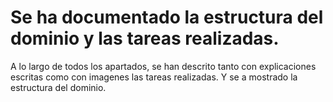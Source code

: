 # Se ha documentado la estructura del dominio y las tareas realizadas.

A lo largo de todos los apartados, se han descrito tanto con explicaciones escritas como con imagenes las tareas realizadas. Y se a mostrado la estructura del dominio.
